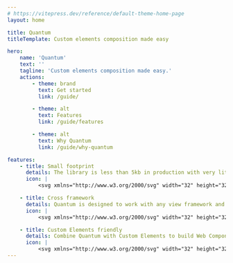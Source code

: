 ```yaml
---
# https://vitepress.dev/reference/default-theme-home-page
layout: home

title: Quantum
titleTemplate: Custom elements composition made easy

hero:
    name: 'Quantum'
    text: ''
    tagline: 'Custom elements composition made easy.'
    actions:
        - theme: brand
          text: Get started
          link: /guide/

        - theme: alt
          text: Features
          link: /guide/features

        - theme: alt
          text: Why Quantum
          link: /guide/why-quantum

features:
    - title: Small footprint
      details: The library is less than 5kb in production with very little impact on performance.
      icon: |
          <svg xmlns="http://www.w3.org/2000/svg" width="32" height="32" viewBox="0 0 32 32"><path fill="currentColor" d="M26 13a4.005 4.005 0 0 0 4-4V6h-3a3.979 3.979 0 0 0-2.747 1.106A6.004 6.004 0 0 0 19 4h-3v3a6.007 6.007 0 0 0 6 6h1v13H11v-5h1a4.005 4.005 0 0 0 4-4v-3h-3a3.979 3.979 0 0 0-2.747 1.106A6.004 6.004 0 0 0 5 12H2v3a6.007 6.007 0 0 0 6 6h1v5H2v2h28v-2h-5V13Zm-1-3a2.002 2.002 0 0 1 2-2h1v1a2.002 2.002 0 0 1-2 2h-1Zm-14 8a2.002 2.002 0 0 1 2-2h1v1a2.002 2.002 0 0 1-2 2h-1Zm-2 1H8a4.005 4.005 0 0 1-4-4v-1h1a4.005 4.005 0 0 1 4 4Zm14-8h-1a4.005 4.005 0 0 1-4-4V6h1a4.005 4.005 0 0 1 4 4Z"/></svg>

    - title: Cross framework
      details: Quantum is designed to work with any view framework and tested across Lit, Vue, React, Preact and Svelte.
      icon: |
          <svg xmlns="http://www.w3.org/2000/svg" width="32" height="32" viewBox="0 0 32 32"><path fill="currentColor" d="M22 8h-1V2h-2v6h-6V2h-2v6h-1a2 2 0 0 0-2 2v6a8.007 8.007 0 0 0 7 7.93V30h2v-6.07A8.007 8.007 0 0 0 24 16v-6a2 2 0 0 0-2-2Zm0 8a6 6 0 0 1-12 0v-6h12Z"/></svg>

    - title: Custom Elements friendly
      details: Combine Quantum with Custom Elements to build Web Components without Shadow DOM constraints.
      icon: |
          <svg xmlns="http://www.w3.org/2000/svg" width="32" height="32" viewBox="0 0 32 32"><path fill="currentColor" d="M25 10H7a3.003 3.003 0 0 0-3 3v6a2.002 2.002 0 0 0 2 2v7a2.002 2.002 0 0 0 2 2h4a2.002 2.002 0 0 0 2-2V16h-2v12H8v-9H6v-6a1 1 0 0 1 1-1h18a1 1 0 0 1 1 1v6h-2v9h-4V16h-2v12a2.002 2.002 0 0 0 2 2h4a2.002 2.002 0 0 0 2-2v-7a2.002 2.002 0 0 0 2-2v-6a3.003 3.003 0 0 0-3-3zM10 9a4 4 0 1 1 4-4a4.004 4.004 0 0 1-4 4zm0-6a2 2 0 1 0 2 2a2.002 2.002 0 0 0-2-2zm12 6a4 4 0 1 1 4-4a4.004 4.004 0 0 1-4 4zm0-6a2 2 0 1 0 2 2a2.002 2.002 0 0 0-2-2z"/></svg>
---
```

